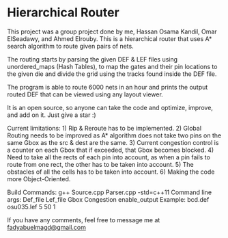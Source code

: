 # Hierarchical Router
This project was a group project done by me, Hassan Osama Kandil, Omar ElSeadawy, and Ahmed Elrouby.
This is a hierarchical router that uses A* search algorithm to route given pairs of nets.

The routing starts by parsing the given DEF & LEF files using unordered_maps (Hash Tables), to map the gates and their pin locations to the given die and divide the grid using the tracks found inside the DEF file.

The program is able to route 6000 nets in an hour and prints the output routed DEF that can be viewed using any layout viewer.

It is an open source, so anyone can take the code and optimize, improve, and add on it. Just give a star :)

Current limitations: 1) Rip & Reroute has to be implemented.
                     2) Global Routing needs to be improved as A* algorithm does not take two pins on the same Gbox as the src & dest are                           the same.
                     3) Current congestion control is a counter on each Gbox that if exceeded, that Gbox becomes blocked.
                     4) Need to take all the rects of each pin into account, as when a pin fails to route from one rect, the other has to                           be taken into account.
                     5) The obstacles of all the cells has to be taken into account.
                     6) Making the code more Object-Oriented.
                     
Build Commands: g++ Source.cpp Parser.cpp -std=c++11
Command line args: Def_file Lef_file Gbox Congestion enable_output
Example:           bcd.def  osu035.lef  5   50  1

If you have any comments, feel free to message me at fadyabuelmagd@gmail.com
